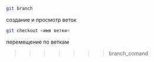 ``````sh
git branch
``````
создание и просмотр веток 

``````sh
git checkout <имя ветки>
``````
перемещение по веткам
>>>>>>> branch_comand
